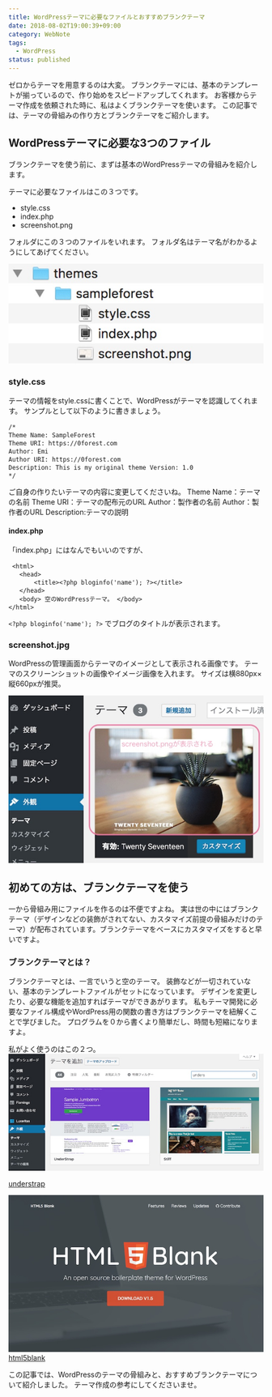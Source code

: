 ```yaml
---
title: WordPressテーマに必要なファイルとおすすめブランクテーマ
date: 2018-08-02T19:00:39+09:00
category: WebNote
tags:
  - WordPress
status: published
---
```


ゼロからテーマを用意するのは大変。 ブランクテーマには、基本のテンプレートが揃っているので、作り始めをスピードアップしてくれます。 お客様からテーマ作成を依頼された時に、私はよくブランクテーマを使います。 この記事では、テーマの骨組みの作り方とブランクテーマをご紹介します。

## WordPressテーマに必要な3つのファイル

ブランクテーマを使う前に、まずは基本のWordPressテーマの骨組みを紹介します。

テーマに必要なファイルはこの３つです。
 * style.css
 * index.php
 * screenshot.png

フォルダにこの３つのファイルをいれます。 フォルダ名はテーマ名がわかるようにしてあげてください。

![空のテーマフォルダ](ss-wp-theme-make-01.jpg)

### style.css

テーマの情報をstyle.cssに書くことで、WordPressがテーマを認識してくれます。 サンプルとして以下のように書きましょう。
```
/*
Theme Name: SampleForest
Theme URI: https://0forest.com
Author: Emi
Author URI: https://0forest.com
Description: This is my original theme Version: 1.0
*/
```

ご自身の作りたいテーマの内容に変更してくださいね。
Theme Name：テーマの名前
Theme URI：テーマの配布元のURL
Author：製作者の名前
Author：製作者のURL Description:テーマの説明

#### index.php


 「index.php」にはなんでもいいのですが、
 ```markup
  <html>
    <head>
        <title><?php bloginfo('name'); ?></title>
    </head>
    <body> 空のWordPressテーマ。 </body>
</html>
```

`<?php bloginfo('name'); ?>` でブログのタイトルが表示されます。


### screenshot.jpg
WordPressの管理画面からテーマのイメージとして表示される画像です。 テーマのスクリーンショットの画像やイメージ画像を入れます。 サイズは横880px×縦660pxが推奨。

![テーマのスクリーンショット](ss-wp-theme-make-02.jpg)


## 初めての方は、ブランクテーマを使う

一から骨組み用にファイルを作るのは不便ですよね。
実は世の中にはブランクテーマ（デザインなどの装飾がされてない、カスタマイズ前提の骨組みだけのテーマ）が配布されています。ブランクテーマをベースにカスタマイズをすると早いですよ。

### ブランクテーマとは？

ブランクテーマとは、一言でいうと空のテーマ。 装飾などが一切されていない、基本のテンプレートファイルがセットになっています。 デザインを変更したり、必要な機能を追加すればテーマができあがります。 私もテーマ開発に必要なファイル構成やWordPress用の関数の書き方はブランクテーマを紐解くことで学びました。 プログラムを０から書くより簡単だし、時間も短縮になりますよ。


私がよく使うのはこの２つ。
![understrap](ss-understarp-theme.jpg)

[understrap](https://understrap.com/)

![html5blank](ss-html5-theme.jpg)
[html5blank](http://html5blank.com/)

この記事では、WordPressのテーマの骨組みと、おすすめブランクテーマについて紹介しました。 テーマ作成の参考にしてくださいませ。
